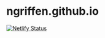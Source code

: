 # ngriffen.github.io

[![Netlify Status](https://api.netlify.com/api/v1/badges/2446e95b-6235-4e91-a953-1b3cadd6edfa/deploy-status)](https://app.netlify.com/sites/ngriffen/deploys)
